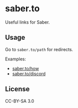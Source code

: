 # saber.to

Useful links for Saber.

## Usage

Go to `saber.to/path` for redirects.

Examples:

- [saber.to/how](https://saber.to/how)
- [saber.to/discord](https://saber.to/discord)

## License

CC-BY-SA 3.0
